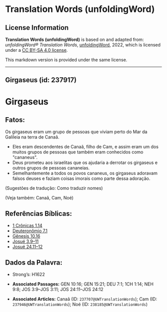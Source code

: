 # Translation Words (unfoldingWord)

## License Information

**Translation Words (unfoldingWord)** is based on and adapted from: _unfoldingWord® Translation Words_, [unfoldingWord](https://unfoldingword.org/utw), 2022, which is licensed under a [CC BY-SA 4.0 license](https://creativecommons.org/licenses/by-sa/4.0/legalcode.en).

This markdown version is provided under the same license.



--------------------------------

## Girgaseus (id: 237917)

Girgaseus
=========

Fatos:
------

Os girgaseus eram um grupo de pessoas que viviam perto do Mar da Galileia na terra de Canaã.

* Eles eram descendentes de Canaã, filho de Cam, e assim eram um dos muitos grupos de pessoas que também eram conhecidos como "cananeus".
* Deus prometeu aos israelitas que os ajudaria a derrotar os girgaseus e outros grupos de pessoas cananeias.
* Semelhantemente a todos os povos cananeus, os girgaseus adoravam falsos deuses e faziam coisas imorais como parte dessa adoração.

(Sugestões de tradução: Como traduzir nomes)

(Veja também: Canaã, Cam, Noé)

Referências Bíblicas:
---------------------

* [1 Crônicas 1\.14](https://ref.ly/1Chr1:14)
* [Deuteronômio 7\.1](https://ref.ly/Deut7:1)
* [Gênesis 10\.16](https://ref.ly/Gen10:16)
* [Josué 3\.9–11](https://ref.ly/Josh3:9-Josh3:11)
* [Josué 24\.11–12](https://ref.ly/Josh24:11-Josh24:12)

Dados da Palavra:
-----------------

* Strong’s: H1622

* **Associated Passages:** GEN 10:16; GEN 15:21; DEU 7:1; 1CH 1:14; NEH 9:8; JOS 3:9–JOS 3:11; JOS 24:11–JOS 24:12
* **Associated Articles:** Canaã (ID: `237707@UWTranslationWords`); Cam (ID: `237946@UWTranslationWords`); Noé (ID: `238185@UWTranslationWords`)


